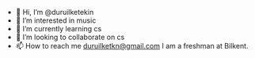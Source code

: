 - 👋 Hi, I’m @duruilketekin
- 👀 I’m interested in music
- 🌱 I’m currently learning cs
- 💞️ I’m looking to collaborate on cs
- 📫 How to reach me duruilketkn@gmail.com
I am a freshman at Bilkent.
<!---
duruilketekin/duruilketekin is a ✨ special ✨ repository because its `README.md` (this file) appears on your GitHub profile.
You can click the Preview link to take a look at your changes.
--->
